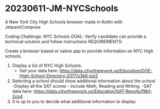 # 20230611-JM-NYCSchools
A New York City High Schools browser made in Kotlin with JetpackCompose

Coding Challenge: NYC Schools
GOAL: Verify candidate can provide a technical solution and follow instructions
REQUIREMENTS:

Create a browser based or native app to provide information on NYC High schools.
1.	Display a list of NYC High Schools. 
    -	Get your data here: https://data.cityofnewyork.us/Education/DOE-High-School-Directory-2017/s3k6-pzi2
2.	Selecting a school should show additional information about the school 
    -Display all the SAT scores - include Math, Reading and Writing. 
    -SAT data here: https://data.cityofnewyork.us/Education/SAT-Results/f9bf-2cp4
3.	It is up to you to decide what additional information to display
